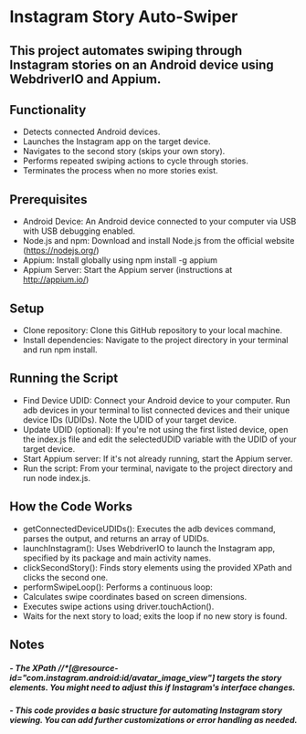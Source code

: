 # Instagram Story Auto-Swiper
## This project automates swiping through Instagram stories on an Android device using WebdriverIO and Appium.

## Functionality
- Detects connected Android devices.
- Launches the Instagram app on the target device.
- Navigates to the second story (skips your own story).
- Performs repeated swiping actions to cycle through stories.
- Terminates the process when no more stories exist.
  
## Prerequisites
- Android Device: An Android device connected to your computer via USB with USB debugging enabled.
- Node.js and npm: Download and install Node.js from the official website (https://nodejs.org/)
- Appium: Install globally using npm install -g appium
- Appium Server: Start the Appium server (instructions at http://appium.io/)

## Setup
- Clone repository: Clone this GitHub repository to your local machine.
- Install dependencies: Navigate to the project directory in your terminal and run npm install.
  
## Running the Script
- Find Device UDID: Connect your Android device to your computer. Run adb devices in your terminal to list connected devices and their unique device IDs (UDIDs). Note the UDID of your target device.
- Update UDID (optional): If you're not using the first listed device, open the index.js file and edit the selectedUDID variable with the UDID of your target device.
- Start Appium server: If it's not already running, start the Appium server.
- Run the script: From your terminal, navigate to the project directory and run node index.js.
  
## How the Code Works
- getConnectedDeviceUDIDs(): Executes the adb devices command, parses the output, and returns an array of UDIDs.
- launchInstagram(): Uses WebdriverIO to launch the Instagram app, specified by its package and main activity names.
- clickSecondStory(): Finds story elements using the provided XPath and clicks the second one.
- performSwipeLoop(): Performs a continuous loop:
- Calculates swipe coordinates based on screen dimensions.
- Executes swipe actions using driver.touchAction().
- Waits for the next story to load; exits the loop if no new story is found.

## Notes
##### - The XPath //*[@resource-id="com.instagram.android:id/avatar_image_view"] targets the story elements. You might need to adjust this if Instagram's interface changes.
##### - This code provides a basic structure for automating Instagram story viewing. You can add further customizations or error handling as needed.

